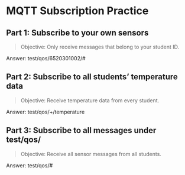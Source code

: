 # MQTT Subscription Practice


## Part 1: Subscribe to your own sensors

> Objective: Only receive messages that belong to your student ID.

Answer: test/qos/6520301002/#


## Part 2: Subscribe to all students’ temperature data

> Objective: Receive temperature data from every student.

Answer: test/qos/+/temperature


## Part 3: Subscribe to all messages under test/qos/

> Objective: Receive all sensor messages from all students.

Answer: test/qos/#
